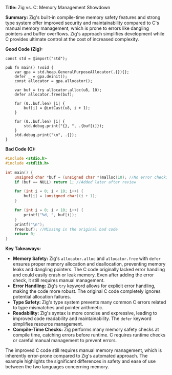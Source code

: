 **Title:** Zig vs. C: Memory Management Showdown

**Summary:**  Zig's built-in compile-time memory safety features and strong type system offer improved security and maintainability compared to C's manual memory management, which is prone to errors like dangling pointers and buffer overflows.  Zig's approach simplifies development while C provides ultimate control at the cost of increased complexity.


**Good Code (Zig):**

```zig
const std = @import("std");

pub fn main() !void {
    var gpa = std.heap.GeneralPurposeAllocator(.{}){};
    defer _ = gpa.deinit();
    const allocator = gpa.allocator();

    var buf = try allocator.alloc(u8, 10);
    defer allocator.free(buf);

    for (0..buf.len) |i| {
        buf[i] = @intCast(u8, i + 1);
    }

    for (0..buf.len) |i| {
        std.debug.print("{}, ", .{buf[i]});
    }
    std.debug.print("\n", .{});
}
```

**Bad Code (C):**

```c
#include <stdio.h>
#include <stdlib.h>

int main() {
    unsigned char *buf = (unsigned char *)malloc(10); //No error checking
    if (buf == NULL) return 1; //Added later after review

    for (int i = 0; i < 10; i++) {
        buf[i] = (unsigned char)(i + 1);
    }

    for (int i = 0; i < 10; i++) {
        printf("%d, ", buf[i]);
    }
    printf("\n");
    free(buf); //Missing in the original bad code
    return 0;
}
```


**Key Takeaways:**

* **Memory Safety:** Zig's `allocator.alloc` and `allocator.free` with `defer` ensures proper memory allocation and deallocation, preventing memory leaks and dangling pointers.  The C code originally lacked error handling and could easily crash or leak memory.  Even after adding the error check, it still requires manual management.
* **Error Handling:** Zig's `try` keyword allows for explicit error handling, making the code more robust. The original C code completely ignores potential allocation failures.
* **Type Safety:** Zig's type system prevents many common C errors related to type mismatches and pointer arithmetic.
* **Readability:** Zig's syntax is more concise and expressive, leading to improved code readability and maintainability. The `defer` keyword simplifies resource management.
* **Compile-Time Checks:** Zig performs many memory safety checks at compile time, catching errors before runtime. C requires runtime checks or careful manual management to prevent errors.


The improved C code still requires manual memory management, which is inherently error-prone compared to Zig's automated approach.  The example highlights the significant differences in safety and ease of use between the two languages concerning memory.
